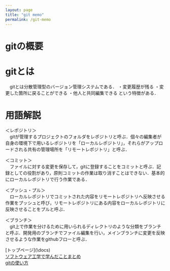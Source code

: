 ```yaml
---
layout: page
title: "git memo"
permalink: /git-memo
---
```

# gitの概要
# gitとは
　gitとは分散管理型のバージョン管理システムである．
・変更履歴が残る
・変更した箇所に戻ることができる
・他人と共同編集できる
という特徴がある．  

# 用語解説
＜レポジトリ＞  
　gitが管理するプロジェクトのフォルダをレポジトリと呼ぶ．個々の編集者が自身の環境下で用いるレポジトリを「ローカルレポジトリ」，それらがアップロードされる共有の管理場所を「リモートレポジトリ」と呼ぶ．  
  
＜コミット＞  
　ファイルに対する変更を保存して，gitに登録することをコミットと呼ぶ．記録としての役割があり，原則コミットの作業は取り消すことはできない．基本的にローカルレポジトリで行う作業である．  

＜プッシュ・プル＞  
　ローカルレポジトリでコミットされた内容をリモートレポジトリへ反映させる作業をプッシュと呼び，リモートレポジトリにある内容をローカルレポジトリに反映させることをプルと呼ぶ．  
  
＜ブランチ＞  
　git上で作業を分けるために用いられるディレクトリのような分類をブランチと呼ぶ．開発用のブランチでファイル編集を行い，メインブランチに変更を反映させるような作業をgithubフローと呼ぶ．

[トップページ](\docs\)  
[ソフトウェア工学で学んだことまとめ](\software)  
[gitの使い方](\git-cheat)  